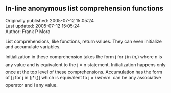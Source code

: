 ## In-line anonymous list comprehension functions  
Originally published: 2005-07-12 15:05:24  
Last updated: 2005-07-12 15:05:24  
Author: Frank P Mora  
  
List comprehensions, like functions, return values. They can even initialize and accumulate variables.

Initialization in these comprehension takes the form j for j in (n,) where n is any value and is equivalent to the j = n statement. Initialization happens only once at the top level of these comprehensions. Accumulation has the form of [j for j in (j*i,)] which is equivalent to j *= i where * can be any associative operator and i any value.